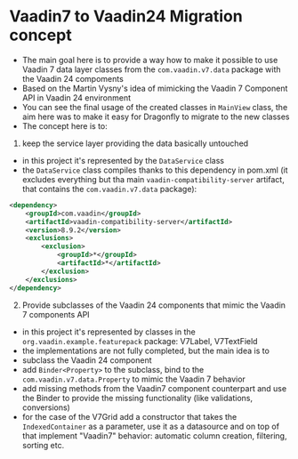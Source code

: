 # Vaadin7 to Vaadin24 Migration concept

* The main goal here is to provide a way how to make it possible to use Vaadin 7 data layer classes from the `com.vaadin.v7.data` package with the Vaadin 24 compoments
* Based on the Martin Vysny's idea of mimicking the Vaadin 7 Component API in Vaadin 24 environment
* You can see the final usage of the created classes in `MainView` class, the aim here was to make it easy for Dragonfly to migrate to the new classes
* The concept here is to:

1. keep the service layer providing the data basically untouched 
- in this project it's represented by the `DataService` class
- the `DataService` class compiles thanks to this dependency in pom.xml (it excludes everything but tha main `vaadin-compatibility-server` artifact, that contains the `com.vaadin.v7.data` package):
```xml
<dependency>
    <groupId>com.vaadin</groupId>
    <artifactId>vaadin-compatibility-server</artifactId>
    <version>8.9.2</version>
    <exclusions>
        <exclusion>
            <groupId>*</groupId>
            <artifactId>*</artifactId>
        </exclusion>
    </exclusions>
</dependency>
```

2. Provide subclasses of the Vaadin 24 components that mimic the Vaadin 7 components API
- in this project it's represented by classes in the `org.vaadin.example.featurepack` package: V7Label, V7TextField
- the implementations are not fully completed, but the main idea is to
 - subclass the Vaadin 24 component
 - add `Binder<Property>` to the subclass, bind to the `com.vaadin.v7.data.Property` to mimic the Vaadin 7 behavior
 - add missing methods from the Vaadin7 component counterpart and use the Binder to provide the missing functionality (like validations, conversions)
 - for the case of the V7Grid add a constructor that takes the `IndexedContainer` as a parameter, use it as a datasource and on top of that implement "Vaadin7" behavior: automatic column creation, filtering, sorting etc. 